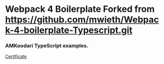 # Webpack 4 Boilerplate Forked from https://github.com/mwieth/Webpack-4-boilerplate-Typescript.git

### AMKoodari TypeScript examples.

[Certificate](https://techclass.io/certificate/0CKSFAW4)
